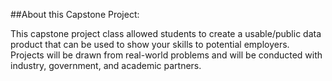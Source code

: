 ##About this Capstone Project:

This capstone project class allowed students to create a usable/public data product that can be used to show your skills to potential employers. Projects will be drawn from real-world problems and will be conducted with industry, government, and academic partners.
